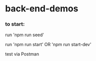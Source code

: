 # back-end-demos

### to start:
run 'npm run seed'

run 'npm run start' OR 'npm run start-dev'

test via Postman